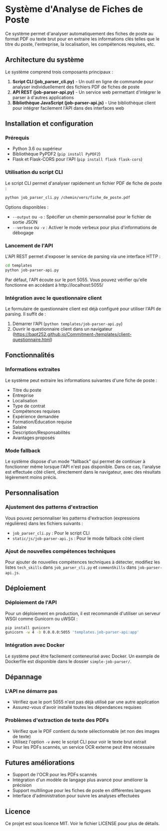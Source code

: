 # Système d'Analyse de Fiches de Poste

Ce système permet d'analyser automatiquement des fiches de poste au format PDF ou texte brut pour en extraire les informations clés telles que le titre du poste, l'entreprise, la localisation, les compétences requises, etc.

## Architecture du système

Le système comprend trois composants principaux :

1. **Script CLI (job_parser_cli.py)** - Un outil en ligne de commande pour analyser individuellement des fichiers PDF de fiches de poste
2. **API REST (job-parser-api.py)** - Un service web permettant d'intégrer le parser à d'autres applications
3. **Bibliothèque JavaScript (job-parser-api.js)** - Une bibliothèque client pour intégrer facilement l'API dans des interfaces web

## Installation et configuration

### Prérequis

- Python 3.6 ou supérieur
- Bibliothèque PyPDF2 (`pip install PyPDF2`)
- Flask et Flask-CORS pour l'API (`pip install flask flask-cors`)

### Utilisation du script CLI

Le script CLI permet d'analyser rapidement un fichier PDF de fiche de poste :

```bash
python job_parser_cli.py /chemin/vers/fiche_de_poste.pdf
```

Options disponibles :
- `--output` ou `-o` : Spécifier un chemin personnalisé pour le fichier de sortie JSON
- `--verbose` ou `-v` : Activer le mode verbeux pour plus d'informations de débogage

### Lancement de l'API

L'API REST permet d'exposer le service de parsing via une interface HTTP :

```bash
cd templates
python job-parser-api.py
```

Par défaut, l'API écoute sur le port 5055. Vous pouvez vérifier qu'elle fonctionne en accédant à http://localhost:5055/

### Intégration avec le questionnaire client

Le formulaire de questionnaire client est déjà configuré pour utiliser l'API de parsing. Il suffit de :

1. Démarrer l'API (`python templates/job-parser-api.py`)
2. Ouvrir le questionnaire client dans un navigateur (https://bapt252.github.io/Commitment-/templates/client-questionnaire.html)

## Fonctionnalités

### Informations extraites

Le système peut extraire les informations suivantes d'une fiche de poste :

- Titre du poste
- Entreprise
- Localisation
- Type de contrat
- Compétences requises
- Expérience demandée
- Formation/Éducation requise
- Salaire 
- Description/Responsabilités
- Avantages proposés

### Mode fallback

Le système dispose d'un mode "fallback" qui permet de continuer à fonctionner même lorsque l'API n'est pas disponible. Dans ce cas, l'analyse est effectuée côté client, directement dans le navigateur, avec des résultats légèrement moins précis.

## Personnalisation

### Ajustement des patterns d'extraction

Vous pouvez personnaliser les patterns d'extraction (expressions régulières) dans les fichiers suivants :

- `job_parser_cli.py` : Pour le script CLI
- `static/js/job-parser-api.js` : Pour le mode fallback côté client

### Ajout de nouvelles compétences techniques

Pour ajouter de nouvelles compétences techniques à détecter, modifiez les listes `tech_skills` dans `job_parser_cli.py` et `commonSkills` dans `job-parser-api.js`.

## Déploiement

### Déploiement de l'API

Pour un déploiement en production, il est recommandé d'utiliser un serveur WSGI comme Gunicorn ou uWSGI :

```bash
pip install gunicorn
gunicorn -w 4 -b 0.0.0.0:5055 'templates.job-parser-api:app'
```

### Intégration avec Docker

Le système peut être facilement conteneurisé avec Docker. Un exemple de Dockerfile est disponible dans le dossier `simple-job-parser/`.

## Dépannage

### L'API ne démarre pas

- Vérifiez que le port 5055 n'est pas déjà utilisé par une autre application
- Assurez-vous d'avoir installé toutes les dépendances requises

### Problèmes d'extraction de texte des PDFs

- Vérifiez que le PDF contient du texte sélectionnable (et non des images de texte)
- Utilisez l'option `-v` avec le script CLI pour voir le texte brut extrait
- Pour les PDFs scannés, un service OCR externe peut être nécessaire

## Futures améliorations

- Support de l'OCR pour les PDFs scannés
- Intégration d'un modèle de langage plus avancé pour améliorer la précision
- Support multilingue pour les fiches de poste en différentes langues
- Interface d'administration pour suivre les analyses effectuées

## Licence

Ce projet est sous licence MIT. Voir le fichier LICENSE pour plus de détails.
